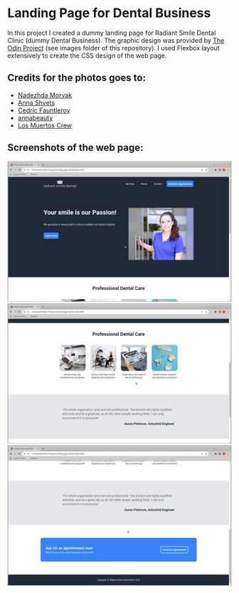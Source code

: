 # Landing Page for Dental Business
In this project I created a dummy landing page for Radiant Smile Dental Clinic (dummy Dental Business).
The graphic design was provided by [The Odin Project](https://www.theodinproject.com/lessons/foundations-landing-page) (see images folder of this repository).
I used Flexbox layout extensively to create the CSS design of the web page.

## Credits for the photos goes to:
- [Nadezhda Moryak](https://www.pexels.com/photo/teeth-moulds-and-veneers-scattered-on-blue-background-7800553/)
- [Anna Shvets](https://www.pexels.com/photo/female-dentist-and-assistant-examining-patients-teeth-in-clinic-3845981/)
- [Cedric Fauntleroy](https://www.pexels.com/photo/a-tablet-with-a-dental-x-ray-4266945/)
- [annabeauty](https://pixabay.com/illustrations/ai-generated-dental-clinic-clinic-8230961/)
- [Los Muertos Crew](https://www.pexels.com/photo/a-smiling-woman-wearing-scrubs-8460374/)

## Screenshots of the web page:
![Screenshot of header and hero divisions](./images/screenshot-one.png)
![Screenshot of info and testimonial divisions](./images/screenshot-two.png)
![Screenshot of testimonial, appointment and footer divisions](./images/screenshot-three.png)